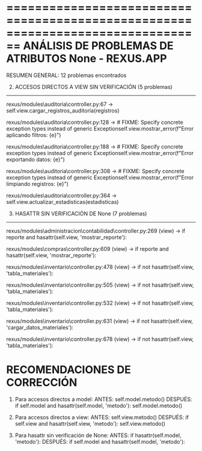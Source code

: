 ================================================================================
ANÁLISIS DE PROBLEMAS DE ATRIBUTOS None - REXUS.APP
================================================================================

RESUMEN GENERAL: 12 problemas encontrados

2. ACCESOS DIRECTOS A VIEW SIN VERIFICACIÓN (5 problemas)
------------------------------------------------------------
   rexus/modules\auditoria\controller.py:67
   -> self.view.cargar_registros_auditoría(registros)

   rexus/modules\auditoria\controller.py:128
   -> # FIXME: Specify concrete exception types instead of generic Exceptionself.view.mostrar_error(f"Error aplicando filtros: {e}")

   rexus/modules\auditoria\controller.py:188
   -> # FIXME: Specify concrete exception types instead of generic Exceptionself.view.mostrar_error(f"Error exportando datos: {e}")

   rexus/modules\auditoria\controller.py:308
   -> # FIXME: Specify concrete exception types instead of generic Exceptionself.view.mostrar_error(f"Error limpiando registros: {e}")

   rexus/modules\auditoria\controller.py:364
   -> self.view.actualizar_estadisticas(estadisticas)

3. HASATTR SIN VERIFICACIÓN DE None (7 problemas)
------------------------------------------------------------
   rexus/modules\administracion\contabilidad\controller.py:269 (view)
   -> if reporte and hasattr(self.view, 'mostrar_reporte'):

   rexus/modules\compras\controller.py:609 (view)
   -> if reporte and hasattr(self.view, 'mostrar_reporte'):

   rexus/modules\inventario\controller.py:478 (view)
   -> if not hasattr(self.view, 'tabla_materiales'):

   rexus/modules\inventario\controller.py:505 (view)
   -> if not hasattr(self.view, 'tabla_materiales'):

   rexus/modules\inventario\controller.py:532 (view)
   -> if not hasattr(self.view, 'tabla_materiales'):

   rexus/modules\inventario\controller.py:631 (view)
   -> if not hasattr(self.view, 'cargar_datos_materiales'):

   rexus/modules\inventario\controller.py:678 (view)
   -> if not hasattr(self.view, 'tabla_materiales'):

RECOMENDACIONES DE CORRECCIÓN
========================================

1. Para accesos directos a model:
   ANTES: self.model.metodo()
   DESPUÉS: if self.model and hasattr(self.model, 'metodo'):
              self.model.metodo()

2. Para accesos directos a view:
   ANTES: self.view.metodo()
   DESPUÉS: if self.view and hasattr(self.view, 'metodo'):
              self.view.metodo()

3. Para hasattr sin verificación de None:
   ANTES: if hasattr(self.model, 'metodo'):
   DESPUÉS: if self.model and hasattr(self.model, 'metodo'):
